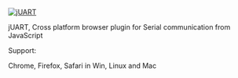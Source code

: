 [![jUART](https://github.com/billhsu/jUART/raw/master/doc/jUART_Logo.png)](http://billhsu.github.com/jUART/)

jUART, Cross platform browser plugin for Serial communication from JavaScript

Support:

Chrome, Firefox, Safari in Win, Linux and Mac
